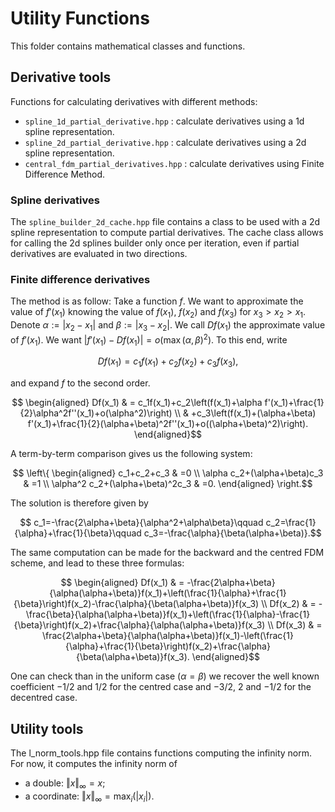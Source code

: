# Utility Functions

This folder contains mathematical classes and functions.

## Derivative tools

Functions for calculating derivatives with different methods:

- `spline_1d_partial_derivative.hpp` : calculate derivatives using a 1d spline representation.
- `spline_2d_partial_derivative.hpp` : calculate derivatives using a 2d spline representation.
- `central_fdm_partial_derivatives.hpp` : calculate derivatives using Finite Difference Method. 

### Spline derivatives

The `spline_builder_2d_cache.hpp` file contains a class to be used with a 2d spline representation to compute partial derivatives. The cache class allows for calling the 2d splines builder only once per iteration, even if partial derivatives are evaluated in two directions.

### Finite difference derivatives

The method is as follow:
Take a function $f$. We want to approximate the value of $`f'(x_1)`$ knowing the value of $`f(x_1)`$, $`f(x_2)`$ and $`f(x_3)`$ for
$`x_3>x_2>x_1`$.
Denote $`\alpha :=|x_2-x_1|`$ and $`\beta :=|x_3-x_2|`$.
We call $`Df(x_1)`$ the approximate value of $`f'(x_1)`$. We want $`|f'(x_1)-Df(x_1)|=o\left(\max(\alpha,\beta\right)^2)`$.
To this end, write
```math
	Df(x_1)=c_1f(x_1)+c_2f(x_2)+c_3f(x_3),
```
and expand $f$ to the second order.
```math
    \begin{aligned}
        Df(x_1) & = c_1f(x_1)+c_2\left(f(x_1)+\alpha f'(x_1)+\frac{1}{2}\alpha^2f''(x_1)+o(\alpha^2)\right)               \\
                & +c_3\left(f(x_1)+(\alpha+\beta) f'(x_1)+\frac{1}{2}(\alpha+\beta)^2f''(x_1)+o((\alpha+\beta)^2)\right).
    \end{aligned}
```
A term-by-term comparison gives us the following system:
```math
    \left\{
    \begin{aligned}
        c_1+c_2+c_3                      & =0  \\
        \alpha c_2+(\alpha+\beta)c_3     & =1  \\
        \alpha^2 c_2+(\alpha+\beta)^2c_3 & =0.
    \end{aligned}
    \right.
```
The solution is therefore given by
```math
	c_1=-\frac{2\alpha+\beta}{\alpha^2+\alpha\beta}\qquad c_2=\frac{1}{\alpha}+\frac{1}{\beta}\qquad c_3=-\frac{\alpha}{\beta(\alpha+\beta)}.
```
The same computation can be made for the backward and the centred FDM scheme, and lead to these three formulas:
```math
    \begin{aligned}
        Df(x_1) & = -\frac{2\alpha+\beta}{\alpha(\alpha+\beta)}f(x_1)+\left(\frac{1}{\alpha}+\frac{1}{\beta}\right)f(x_2)-\frac{\alpha}{\beta(\alpha+\beta)}f(x_3) \\
        Df(x_2) & = -\frac{\beta}{\alpha(\alpha+\beta)}f(x_1)+\left(\frac{1}{\alpha}-\frac{1}{\beta}\right)f(x_2)+\frac{\alpha}{\alpha(\alpha+\beta)}f(x_3)        \\
        Df(x_3) & = \frac{2\alpha+\beta}{\alpha(\alpha+\beta)}f(x_1)-\left(\frac{1}{\alpha}+\frac{1}{\beta}\right)f(x_2)+\frac{\alpha}{\beta(\alpha+\beta)}f(x_3).
    \end{aligned}
```
One can check than in the uniform case ($\alpha=\beta$) we recover the well known coefficient $-1/2$ and $1/2$ for the centred case
and $-3/2$, $2$ and $-1/2$ for the decentred case.
 
## Utility tools

The l\_norm\_tools.hpp file contains functions computing the infinity norm. For now, it computes the infinity norm of 
- a double: $`\Vert x \Vert_{\infty} = x`$; 
- a coordinate: $`\Vert x \Vert_{\infty} = \max_{i} (|x_i|)`$.
